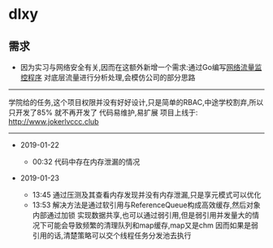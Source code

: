 # dlxy

需求
---

* 因为实习与网络安全有关,因而在这额外新增一个需求:通过Go编写[网络流量监控程序](https://github.com/ItsFunny/data-monitor)
对底层流量进行分析处理,会模仿公司的部分思路



---
学院给的任务,这个项目权限并没有好好设计,只是简单的RBAC,中途学校割弃,所以只开发了85% 就不再开发了
代码易维护,易扩展
项目上线于: http://www.jokerlvccc.club



---

* 2019-01-22
    -   00:32  代码中存在内存泄漏的情况

* 2019-01-23
    -   13:45   通过压测及其查看内存发现并没有内存泄漏,只是享元模式可以优化
    -   13:53   解决方法是通过软引用与ReferenceQueue构成高效缓存,然后对象内部通过加锁
    实现数据共享,也可以通过弱引用,但是弱引用并发量大的情况下可能会导致频繁的清理队列和map缓存,map又是chm
    因而如果是弱引用的话,清楚策略可以交个线程任务分发池去执行